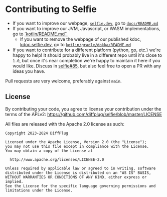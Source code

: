 # Contributing to Selfie

- If you want to improve our webpage, [`selfie.dev`](https://selfie.dev), go to [`docs/README.md`](docs/README.md)
- If you want to improve our JVM, Javascript, or WASM implementations, go to [`kotlin/README.md``](kotlin/README.md)
  - If you want to remove the webpage of our published kdoc, [kdoc.selfie.dev](https://kdoc.selfie.dev), go to [`kotlin/gradle/dokka/README.md`](kotlin/gradle/dokka/README.md)
- If you want to contribute for a different platform (python, go, etc.) we're happy to help! It should probably live in a different repo until it's close to `1.0`, but once it's near completion we're happy to maintain it here if you would like. Discuss in [selfie#85](https://github.com/diffplug/selfie/issues/85), but also feel free to open a PR with any ideas you have.

Pull requests are very welcome, preferably against `main`.

## License

By contributing your code, you agree to license your contribution under the terms of the APLv2: https://github.com/diffplug/selfie/blob/master/LICENSE

All files are released with the Apache 2.0 license as such:

```
Copyright 2023-2024 DiffPlug

Licensed under the Apache License, Version 2.0 (the "License");
you may not use this file except in compliance with the License.
You may obtain a copy of the License at

  http://www.apache.org/licenses/LICENSE-2.0

Unless required by applicable law or agreed to in writing, software
distributed under the License is distributed on an "AS IS" BASIS,
WITHOUT WARRANTIES OR CONDITIONS OF ANY KIND, either express or implied.
See the License for the specific language governing permissions and
limitations under the License.
```
